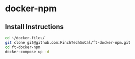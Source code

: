 # docker-npm

## Install Instructions
```bash
cd ~/docker-files/
git clone git@github.com:FinchTechSoCal/ft-docker-npm.git
cd ft-docker-npm
docker-compose up -d
```